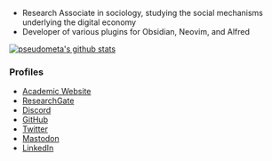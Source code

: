- Research Associate in sociology, studying the social mechanisms underlying the digital economy
- Developer of various plugins for Obsidian, Neovim, and Alfred

[![pseudometa's github stats](https://github-readme-stats.vercel.app/api?username=chrisgrieser&count_private=false&show_icons=true)](https://github.com/chrisgrieser)

### Profiles
- [Academic Website](https://chris-grieser.de/)
- [ResearchGate](https://www.researchgate.net/profile/Christopher-Grieser)
- [Discord](https://discordapp.com/users/462774483044794368/)
- [GitHub](https://github.com/chrisgrieser/)
- [Twitter](https://twitter.com/pseudo_meta)
- <a rel="me" href="https://pkm.social/@pseudometa">Mastodon</a> <!-- INFO Mastodon verification: https://docs.joinmastodon.org/user/profile/#verification -->
- [LinkedIn](https://www.linkedin.com/in/christopher-grieser-ba693b17a/)
